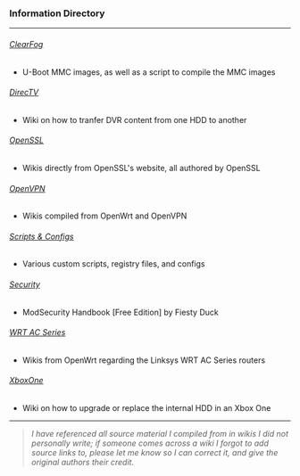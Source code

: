 ### Information Directory ###
---
###### [ClearFog](ClearFog) ######
- U-Boot MMC images, as well as a script to compile the MMC images

###### [DirecTV](DirecTV-DVR-Transfer) ######
- Wiki on how to tranfer DVR content from one HDD to another

###### [OpenSSL](OpenSSL) ######
- Wikis directly from OpenSSL's website, all authored by OpenSSL

###### [OpenVPN](OpenVPN) ######
- Wikis compiled from OpenWrt and OpenVPN

###### [Scripts & Configs](Scripts%2BConfigs) ######
- Various custom scripts, registry files, and configs

###### [Security](Security/ModSecurity) ######
- ModSecurity Handbook [Free Edition] by Fiesty Duck

###### [WRT AC Series](WRT-AC-Series) ######
- Wikis from OpenWrt regarding the Linksys WRT AC Series routers

###### [XboxOne](XboxOne) ######
- Wiki on how to upgrade or replace the internal HDD in an Xbox One


---
> _I have referenced all source material I compiled from in wikis I did not personally write; if someone comes across a wiki I forgot
> to add source links to, please let me know so I can correct it, and give the original authors their credit._
